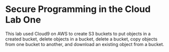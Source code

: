 # Secure Programming in the Cloud Lab One

This lab used Cloud9 on AWS to create S3 buckets to put objects in a created bucket, delete objects in a bucket, delete a bucket, copy objects from one bucket to another, and download an existing object from a bucket. 
